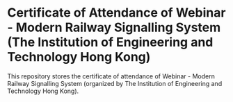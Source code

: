 # Certificate of Attendance of Webinar - Modern Railway Signalling System (The Institution of Engineering and Technology Hong Kong)

This repository stores the certificate of attendance of Webinar - Modern Railway Signalling System (organized by The Institution of Engineering and Technology Hong Kong).